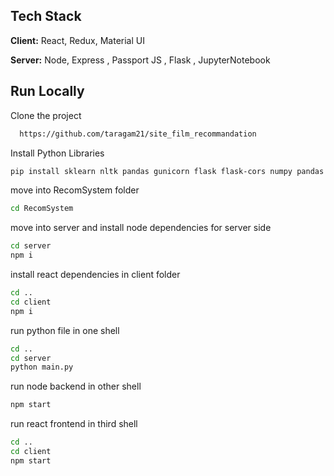 


## Tech Stack

**Client:** React, Redux, Material UI

**Server:** Node, Express , Passport JS , Flask , JupyterNotebook


## Run Locally

Clone the project

```bash
  https://github.com/taragam21/site_film_recommandation
```

Install Python Libraries

```bash
pip install sklearn nltk pandas gunicorn flask flask-cors numpy pandas requests
```

move into RecomSystem folder

```bash
cd RecomSystem
```

move into server and install node dependencies for server side
```bash
cd server
npm i
```

install react dependencies in client folder

```bash
cd ..
cd client
npm i
```
run python file in one shell
```bash
cd ..
cd server
python main.py
```
run node backend in other shell
```bash
npm start
```
run react frontend in third shell
 ```bash
cd ..
cd client
npm start
```
